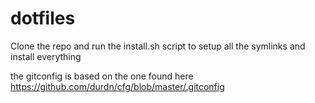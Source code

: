 # dotfiles

Clone the repo and run the install.sh script to setup all the symlinks and
install everything

the gitconfig is based on the one found here
https://github.com/durdn/cfg/blob/master/.gitconfig
